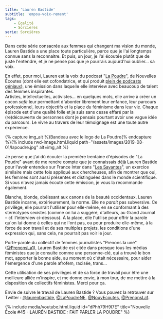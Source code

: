 ```yaml
---
title: 'Lauren Bastide'
subtitle: 'empou-voix-rement'
tags:
    - Égalité
    - Sorcières
serie: Sorcières
---
```


Dans cette série consacrée aux femmes qui changent ma vision du monde, Lauren
Bastide a une place toute particulière, parce que je l'ai longtemps connue sans
la reconnaitre. Et puis, un jour, je l'ai écoutée plutôt que de juste
l'entendre, et je ne pense pas que je pourrais aujourd'hui oublier… sa voix.

En effet, pour moi, Lauren est la voix du podcast
"[La Poudre](https://www.nouvellesecoutes.fr/la-poudre/)", de Nouvelles Écoutes
(dont elle est cofondatrice, et qui produit
[plein de podcasts géniaux](https://www.nouvellesecoutes.fr/)), une émission
dans laquelle elle interview avec beaucoup de talent des femmes inspirantes.  
Artistes, intellectuelles, activistes… en quelques mots, elle arrive à créer un
cocon _safe_ leur permettant d'aborder librement leur enfance, leur parcours
professionnel, leurs objectifs et la place du féminisme dans leur vie. Chaque
épisode est d'une qualité folle et je suis sans cesse effaré par la
(re)découverte de personnes dont je pensais pourtant avoir une vague idée du
parcours. Le vivre au travers de leur témoignage est une toute autre expérience.

{% capture img_alt %}Bandeau avec le logo de La
Poudre{% endcapture %}{% include rwd-image.html.liquid
path="/assets/images/2019-08-01/lapoudre.jpg"
alt=img_alt
%}

Je pense que j'ai dû écouter la première trentaine d'épisodes de "La Poudre"
avant de me rendre compte que je connaissais déjà Lauren Bastide pour l'avoir
entendue sur France Inter dans
"[Les Savantes](https://www.franceinter.fr/emissions/les-savantes)", un exercice
similaire mais cette fois appliqué aux chercheuses, afin de montrer que oui, les
femmes sont aussi présentes et distinguées dans le monde scientifique. Si vous
n'avez jamais écouté cette émission, je vous la recommande également.

Blanche, blonde, obéissant aux canons de la beauté occidentaux, Lauren Bastide
incarne, extérieurement, la norme. Elle ne _parait_ pas subversive. Ce
privilège, elle pourrait l'utiliser pour elle-même, en se conformant à des
stéréotypes sexistes (comme on lui a suggéré, d'ailleurs, au Grand Journal – cf.
l'interview ci-dessous). À la place, elle l'utilise pour offrir la parole qu'on
lui donne à celles qui ne l'ont pas, ou pour produire elle-même, à la force de
son travail et de ses multiples projets, les conditions d'une expression qui,
sans cela, ne pourrait pas voir le jour.

Porte-parole du collectif de femmes journalistes "Prenons la une"
([@PrenonsLa1](https://twitter.com/prenonsla1?lang=fr)), Lauren Bastide est
citée dans presque tous les médias féministes que je consulte comme une
personne-clé, qui a trouvé le bon mot, apporter la bonne aide, au moment où
c'était nécessaire, pour aider l'émergence d'une parole afrofem, racisée, trans…

Cette utilisation de ses privilèges et de sa force de travail pour être une
meilleure alliée m'inspire, et me donne envie, à mon tour, de me mettre à la
disposition de collectifs féministes. Merci pour ça.

Envie de suivre le travail de Lauren Bastide ? Vous pouvez la retrouver sur
Twitter : [@laurenbastide](https://twitter.com/laurenbastide),
[@LaPoudreNE](https://twitter.com/lapoudreNE),
[@NouvEcoutes](https://twitter.com/nouvecoutes),
[@PrenonsLa1](https://twitter.com/prenonsla1).

{% include media/youtube.html.liquid id="dPhh79H9I7E" title="Nouvelle École #45 - LAUREN BASTIDE : FAIT PARLER LA POUDRE" %}
